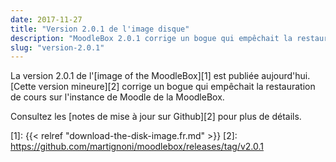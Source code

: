 ```yaml
---
date: 2017-11-27
title: "Version 2.0.1 de l'image disque"
description: "MoodleBox 2.0.1 corrige un bogue qui empêchait la restauration de cours sur l'instance de Moodle de la MoodleBox."
slug: "version-2.0.1"
---
```


La version 2.0.1 de l'[image of the MoodleBox][1] est publiée aujourd'hui. [Cette version mineure][2] corrige un bogue qui empêchait la restauration de cours sur l'instance de Moodle de la MoodleBox.

Consultez les [notes de mise à jour sur Github][2] pour plus de détails.

 [1]: {{< relref "download-the-disk-image.fr.md" >}}
 [2]: https://github.com/martignoni/moodlebox/releases/tag/v2.0.1
